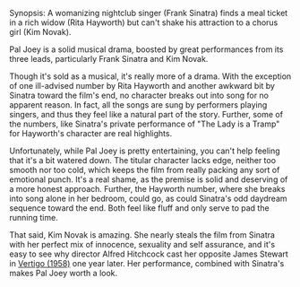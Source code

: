 Synopsis: A womanizing nightclub singer (Frank Sinatra) finds a meal ticket in a rich widow (Rita Hayworth) but can't shake his attraction to a chorus girl (Kim Novak).

Pal Joey is a solid musical drama, boosted by great performances from its three leads, particularly Frank Sinatra and Kim Novak.

Though it's sold as a musical, it's really more of a drama. With the exception of one ill-advised number by Rita Hayworth and another awkward bit by Sinatra toward the film's end, no character breaks out into song for no apparent reason. In fact, all the songs are sung by performers playing singers, and thus they feel like a natural part of the story. Further, some of the numbers, like Sinatra's private performance of "The Lady is a Tramp" for Hayworth's character are real highlights.

Unfortunately, while Pal Joey is pretty entertaining, you can't help feeling that it's a bit watered down. The titular character lacks edge, neither too smooth nor too cold, which keeps the film from really packing any sort of emotional punch. It's a real shame, as the premise is solid and deserving of a more honest approach. Further, the Hayworth number, where she breaks into song alone in her bedroom, could go, as could Sinatra's odd daydream sequence toward the end. Both feel like fluff and only serve to pad the running time.

That said, Kim Novak is amazing. She nearly steals the film from Sinatra with her perfect mix of innocence, sexuality and self assurance, and it's easy to see why director Alfred Hitchcock cast her opposite James Stewart in <a href="/browse/reviews/vertigo-1958/">Vertigo (1958)</a> one year later. Her performance, combined with Sinatra's makes Pal Joey worth a look.
